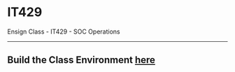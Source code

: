 # IT429
Ensign Class - IT429 - SOC Operations

---

## Build the Class Environment [here](terraform/classEnvironment)